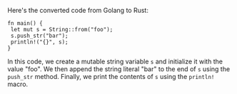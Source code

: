 Here's the converted code from Golang to Rust:
```
fn main() {
 let mut s = String::from("foo");
 s.push_str("bar");
 println!("{}", s);
}
```
In this code, we create a mutable string variable `s` and initialize it with the value "foo". We then append the string literal "bar" to the end of `s` using the `push_str` method. Finally, we print the contents of `s` using the `println!` macro.

